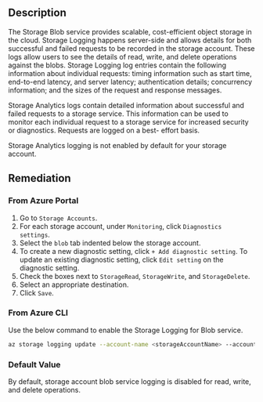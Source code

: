## Description

The Storage Blob service provides scalable, cost-efficient object storage in the cloud. Storage Logging happens server-side and allows details for both successful and failed requests to be recorded in the storage account. These logs allow users to see the details of read, write, and delete operations against the blobs. Storage Logging log entries contain the following information about individual requests: timing information such as start time, end-to-end latency, and server latency; authentication details; concurrency information; and the sizes of the request and response messages.

Storage Analytics logs contain detailed information about successful and failed requests to a storage service. This information can be used to monitor each individual request to a storage service for increased security or diagnostics. Requests are logged on a best- effort basis.

Storage Analytics logging is not enabled by default for your storage account.

## Remediation

### From Azure Portal

1. Go to `Storage Accounts`.
2. For each storage account, under `Monitoring`, click `Diagnostics settings`.
3. Select the `blob` tab indented below the storage account.
4. To create a new diagnostic setting, click `+ Add diagnostic setting`. To update an existing diagnostic setting, click `Edit setting` on the diagnostic setting.
5. Check the boxes next to `StorageRead`, `StorageWrite`, and `StorageDelete`.
6. Select an appropriate destination.
7. Click `Save`.

### From Azure CLI

Use the below command to enable the Storage Logging for Blob service.

```bash
az storage logging update --account-name <storageAccountName> --account-key <storageAccountKey> --services b --log rwd --retention 90
```

### Default Value

By default, storage account blob service logging is disabled for read, write, and delete operations.
